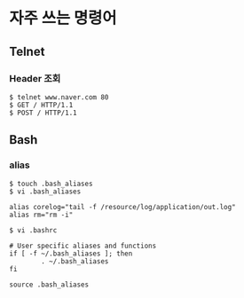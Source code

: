 # 자주 쓰는 명령어

## Telnet
### Header 조회
```
$ telnet www.naver.com 80
$ GET / HTTP/1.1
$ POST / HTTP/1.1
```

## Bash
### alias
```
$ touch .bash_aliases
$ vi .bash_aliases

alias corelog="tail -f /resource/log/application/out.log"
alias rm="rm -i"

$ vi .bashrc

# User specific aliases and functions
if [ -f ~/.bash_aliases ]; then
        . ~/.bash_aliases
fi

source .bash_aliases
```